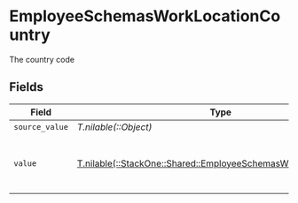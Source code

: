 # EmployeeSchemasWorkLocationCountry

The country code


## Fields

| Field                                                                                                                      | Type                                                                                                                       | Required                                                                                                                   | Description                                                                                                                | Example                                                                                                                    |
| -------------------------------------------------------------------------------------------------------------------------- | -------------------------------------------------------------------------------------------------------------------------- | -------------------------------------------------------------------------------------------------------------------------- | -------------------------------------------------------------------------------------------------------------------------- | -------------------------------------------------------------------------------------------------------------------------- |
| `source_value`                                                                                                             | *T.nilable(::Object)*                                                                                                      | :heavy_minus_sign:                                                                                                         | N/A                                                                                                                        |                                                                                                                            |
| `value`                                                                                                                    | [T.nilable(::StackOne::Shared::EmployeeSchemasWorkLocationValue)](../../models/shared/employeeschemasworklocationvalue.md) | :heavy_minus_sign:                                                                                                         | The ISO3166-1 Alpha2 Code of the Country                                                                                   | US                                                                                                                         |